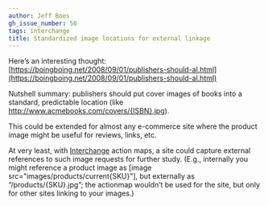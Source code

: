 ```yaml
---
author: Jeff Boes
gh_issue_number: 56
tags: interchange
title: Standardized image locations for external linkage
---
```


Here’s an interesting thought:
[https://boingboing.net/2008/09/01/publishers-should-al.html](https://boingboing.net/2008/09/01/publishers-should-al.html)

Nutshell summary: publishers should put cover images of books into a standard, predictable location (like http://www.acmebooks.com/covers/{ISBN}.jpg).

This could be extended for almost any e-commerce site where the product image might be useful for reviews, links, etc.

At very least, with [Interchange](http://www.icdevgroup.org/i/dev) action maps, a site could capture external references to such image requests for further study. (E.g., internally you might reference a product image as [image src="images/products/current{SKU}"], but externally as “/products/{SKU}.jpg”; the actionmap wouldn’t be used for the site, but only for other sites linking to your images.)
